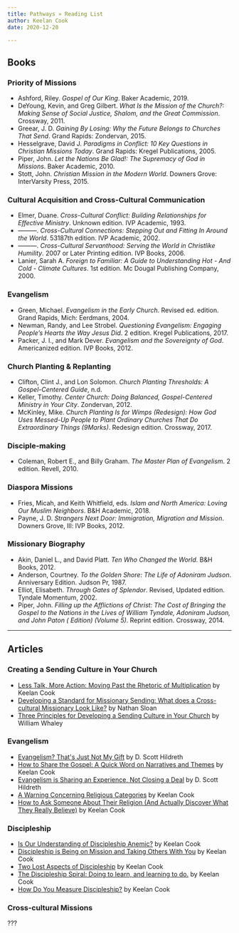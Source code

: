 ```yaml
---
title: Pathways » Reading List
author: Keelan Cook
date: 2020-12-20

---
```



## Books

### Priority of Missions
*   Ashford, Riley. _Gospel of Our King_. Baker Academic, 2019.
*   DeYoung, Kevin, and Greg Gilbert. _What Is the Mission of the Church?: Making Sense of Social Justice, Shalom, and the Great Commission_. Crossway, 2011.
*   Greear, J. D. _Gaining By Losing: Why the Future Belongs to Churches That Send_. Grand Rapids: Zondervan, 2015.
*   Hesselgrave, David J. _Paradigms in Conflict: 10 Key Questions in Christian Missions Today_. Grand Rapids: Kregel Publications, 2005.
*   Piper, John. _Let the Nations Be Glad!: The Supremacy of God in Missions_. Baker Academic, 2010.
*   Stott, John. _Christian Mission in the Modern World_. Downers Grove: InterVarsity Press, 2015.


### Cultural Acquisition and Cross-Cultural Communication
*   Elmer, Duane. _Cross-Cultural Conflict: Building Relationships for Effective Ministry_. Unknown edition. IVP Academic, 1993.
*   ———. _Cross-Cultural Connections: Stepping Out and Fitting In Around the World_. 53187th edition. IVP Academic, 2002.
*   ———. _Cross-Cultural Servanthood: Serving the World in Christlike Humility_. 2007 or Later Printing edition. IVP Books, 2006.
*   Lanier, Sarah A. _Foreign to Familiar: A Guide to Understanding Hot - And Cold - Climate Cultures_. 1st edition. Mc Dougal Publishing Company, 2000.


### Evangelism
*   Green, Michael. _Evangelism in the Early Church_. Revised ed. edition. Grand Rapids, Mich: Eerdmans, 2004.
*   Newman, Randy, and Lee Strobel. _Questioning Evangelism: Engaging People’s Hearts the Way Jesus Did_. 2 edition. Kregel Publications, 2017.
*   Packer, J. I., and Mark Dever. _Evangelism and the Sovereignty of God_. Americanized edition. IVP Books, 2012.


### Church Planting & Replanting
*   Clifton, Clint J., and Lon Solomon. _Church Planting Thresholds: A Gospel-Centered Guide_, n.d.
*   Keller, Timothy. _Center Church: Doing Balanced, Gospel-Centered Ministry in Your City_. Zondervan, 2012.
*   McKinley, Mike. _Church Planting Is for Wimps (Redesign): How God Uses Messed-Up People to Plant Ordinary Churches That Do Extraordinary Things (9Marks)_. Redesign edition. Crossway, 2017.


### Disciple-making
*   Coleman, Robert E., and Billy Graham. _The Master Plan of Evangelism_. 2 edition. Revell, 2010.


### Diaspora Missions
*   Fries, Micah, and Keith Whitfield, eds. _Islam and North America: Loving Our Muslim Neighbors_. B&H Academic, 2018.
*   Payne, J. D. _Strangers Next Door: Immigration, Migration and Mission_. Downers Grove, Ill: IVP Books, 2012.


### Missionary Biography
*   Akin, Daniel L., and David Platt. _Ten Who Changed the World_. B&H Books, 2012.
*   Anderson, Courtney. _To the Golden Shore: The Life of Adoniram Judson_. Anniversary Edition. Judson Pr, 1987.
*   Elliot, Elisabeth. _Through Gates of Splendor_. Revised, Updated edition. Tyndale Momentum, 2002.
*   Piper, John. _Filling up the Afflictions of Christ: The Cost of Bringing the Gospel to the Nations in the Lives of William Tyndale, Adoniram Judson, and John Paton ( Edition) (Volume 5)_. Reprint edition. Crossway, 2014.

---

## Articles

### Creating a Sending Culture in Your Church
* [Less Talk, More Action: Moving Past the Rhetoric of Multiplication](https://www.ubahouston.org/blog/2019/2/20/less-talk-more-action-moving-past-the-rhetoric-of-multiplication) by Keelan Cook
* [Developing a Standard for Missionary Sending: What does a Cross-cultural Missionary Look Like?](https://www.theupstreamcollective.org/blog/what-does-a-cross-cultural-missionary-look-like) by Nathan Sloan
* [Three Principles for Developing a Sending Culture in Your Church](https://www.imb.org/2018/10/24/principles-developing-sending-culture/) by William Whaley

### Evangelism
* [Evangelism? That's Just Not My Gift](https://www.theupstreamcollective.org/blog/evangelism-not-my-gift) by D. Scott Hildreth
* [How to Share the Gospel: A Quick Word on Narratives and Themes](https://keelancook.com/2016/08/22/how-to-share-the-gospel-a-quick-word-on-narratives-and-themes/) by Keelan Cook
* [Evangelism is Sharing an Experience, Not Closing a Deal](https://lifewayvoices.com/discipleship-evangelism/evangelism-is-sharing-an-experience-not-closing-a-deal/) by D. Scott Hildreth
* [A Warning Concerning Religious Categories](https://keelancook.com/2016/12/05/a-warning-concerning-religious-categories/) by Keelan Cook
* [How to Ask Someone About Their Religion (And Actually Discover What They Really Believe)](https://keelancook.com/2016/04/22/how-to-ask-someone-about-their-religion-and-actually-discover-what-they-really-believe/) by Keelan Cook

### Discipleship
* [Is Our Understanding of Discipleship Anemic?](https://keelancook.com/2016/08/05/is-our-understanding-of-discipleship-anemic/) by Keelan Cook
* [Discipleship is Being on Mission and Taking Others With You](https://keelancook.com/2016/08/15/discipleship-is-being-on-mission-and-taking-others-with-you/) by Keelan Cook
* [Two Lost Aspects of Discipleship](https://keelancook.com/2016/11/28/two-lost-aspects-of-discipleship/) by Keelan Cook
* [The Discipleship Spiral: Doing to learn, and learning to do.](https://keelancook.com/2016/09/12/the-discipleship-spiral-doing-to-learn-and-learning-to-do/) by Keelan Cook
* [How Do You Measure Discipleship?](https://keelancook.com/2017/03/06/how-do-you-measure-discipleship/) by Keelan Cook

### Cross-cultural Missions
???